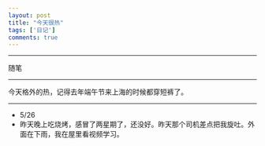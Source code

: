 ```yaml
---
layout: post
title: "今天很热"
tags: ['日记']
comments: true
---
```


---

随笔

---

今天格外的热，记得去年端午节来上海的时候都穿短裤了。

---
- 5/26
 - 昨天晚上吃烧烤，感冒了两星期了，还没好。昨天那个司机差点把我旋吐。外面在下雨，我在屋里看视频学习。
